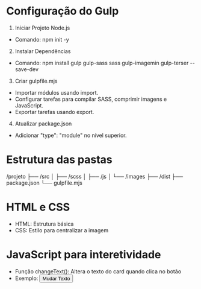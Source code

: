 # Configuração do Gulp
1.  Iniciar Projeto Node.js
- Comando: npm init -y
2. Instalar Dependências
 - Comando: npm install gulp gulp-sass sass gulp-imagemin gulp-terser --save-dev
3. Criar gulpfile.mjs
- Importar módulos usando import.
- Configurar tarefas para compilar SASS, comprimir imagens e JavaScript.
- Exportar tarefas usando export.
4. Atualizar package.json
- Adicionar "type": "module" no nível superior.

# Estrutura das pastas

/projeto
  ├── /src
  │   ├── /scss
  │   ├── /js
  │   └── /images
  ├── /dist
  ├── package.json
  └── gulpfile.mjs

# HTML e CSS
- HTML: Estrutura básica
- CSS: Estilo para centralizar a imagem

# JavaScript para interetividade
- Função changeText(): Altera o texto do card quando clica no botão
- Exemplo: <button onclick="changeText()">Mudar Texto</button>
